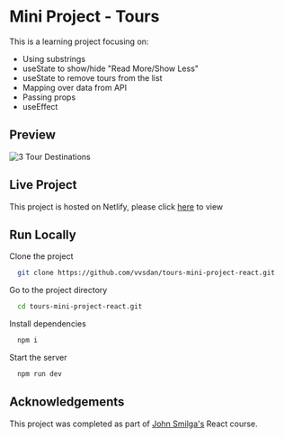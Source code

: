 # Mini Project - Tours

This is a learning project focusing on: 
- Using substrings 
- useState to show/hide "Read More/Show Less"
- useState to remove tours from the list 
- Mapping over data from API 
- Passing props
- useEffect

## Preview

![3 Tour Destinations](https://dj-project-previews.s3.amazonaws.com/mini-projects-react/tours.png)
## Live Project

This project is hosted on Netlify, please click [here](https://candid-marigold-bb08c2.netlify.app/) to view
## Run Locally

Clone the project

```bash
  git clone https://github.com/vvsdan/tours-mini-project-react.git
```

Go to the project directory

```bash
  cd tours-mini-project-react.git
```

Install dependencies

```bash
  npm i
```

Start the server

```bash
  npm run dev
```
## Acknowledgements

This project was completed as part of [John Smilga's](https://github.com/john-smilgan) React course. 

